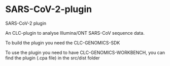 # SARS-CoV-2-plugin
SARS-CoV-2 plugin

An CLC-plugin to analyse Illumina/ONT SARS-CoV sequence data.

To build the plugin you need the CLC-GENOMICS-SDK

To use the plugin you need to have CLC-GENOMICS-WORKBENCH, you can find the plugin (.cpa file) in the src/dist folder


